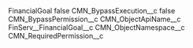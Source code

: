 <?xml version="1.0" encoding="UTF-8"?>
<CustomMetadata xmlns="http://soap.sforce.com/2006/04/metadata" xmlns:xsi="http://www.w3.org/2001/XMLSchema-instance" xmlns:xsd="http://www.w3.org/2001/XMLSchema">
    <label>FinancialGoal</label>
    <protected>false</protected>
    <values>
        <field>CMN_BypassExecution__c</field>
        <value xsi:type="xsd:boolean">false</value>
    </values>
    <values>
        <field>CMN_BypassPermission__c</field>
        <value xsi:nil="true"/>
    </values>
    <values>
        <field>CMN_ObjectApiName__c</field>
        <value xsi:type="xsd:string">FinServ__FinancialGoal__c</value>
    </values>
    <values>
        <field>CMN_ObjectNamespace__c</field>
        <value xsi:nil="true"/>
    </values>
    <values>
        <field>CMN_RequiredPermission__c</field>
        <value xsi:nil="true"/>
    </values>
</CustomMetadata>
